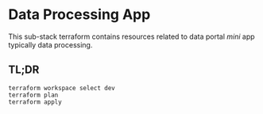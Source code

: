 # Data Processing App

This sub-stack terraform contains resources related to data portal _mini_ app typically data processing.

## TL;DR

```
terraform workspace select dev
terraform plan
terraform apply
```
